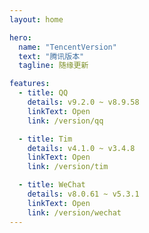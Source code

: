 ```yaml
---
layout: home

hero:
  name: "TencentVersion"
  text: "腾讯版本"
  tagline: 随缘更新

features:
  - title: QQ
    details: v9.2.0 ~ v8.9.58
    linkText: Open
    link: /version/qq

  - title: Tim
    details: v4.1.0 ~ v3.4.8
    linkText: Open
    link: /version/tim

  - title: WeChat
    details: v8.0.61 ~ v5.3.1
    linkText: Open
    link: /version/wechat
---
```


